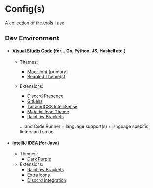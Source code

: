# Config(s)

A collection of the tools I use.

## Dev Environment
- #### [Visual Studio Code](https://code.visualstudio.com/) (for... Go, Python, JS, Haskell etc.)
  - Themes: 
    - [Moonlight](https://marketplace.visualstudio.com/items?itemName=atomiks.moonlight) [primary]
    - [Bearded Theme(s)](https://marketplace.visualstudio.com/items?itemName=BeardedBear.beardedtheme)
  - Extensions:
    - [Discord Presence](https://marketplace.visualstudio.com/items?itemName=icrawl.discord-vscode)
    - [GitLens](https://marketplace.visualstudio.com/items?itemName=eamodio.gitlens) 
    - [TailwindCSS IntelliSense](https://marketplace.visualstudio.com/items?itemName=bradlc.vscode-tailwindcss)
    - [Material Icon Theme](https://marketplace.visualstudio.com/items?itemName=PKief.material-icon-theme)
    - [Rainbow Brackets](https://marketplace.visualstudio.com/items?itemName=2gua.rainbow-brackets)
    
    ... and Code Runner + language support(s) + language specific linters and so on.

- #### [IntelliJ IDEA](https://www.jetbrains.com/idea/) (for Java)
  - Themes:
    - [Dark Purple](https://plugins.jetbrains.com/plugin/12100-dark-purple-theme)
  - Extensions:
    - [Rainbow Brackets](https://plugins.jetbrains.com/plugin/10080-rainbow-brackets)
    - [Extra Icons](https://plugins.jetbrains.com/plugin/11058-extra-icons)
    - [Discord Integration](https://plugins.jetbrains.com/plugin/10233-discord-integration)
